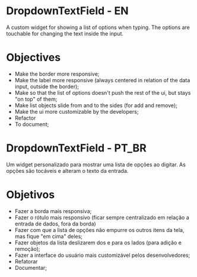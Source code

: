 # DropdownTextField - EN

A custom widget for showing a list of options when typing.
The options are touchable for changing the text inside the input.

# Objectives

* Make the border more responsive;
* Make the label more responsive (always centered in relation of the data input, outside the border);
* Make so that the list of options doesn't push the rest of the ui, but stays "on top" of them;
* Make list objects slide from and to the sides (for add and remove);
* Make the ui more customizable by the developers;
* Refactor
* To document;

# DropdownTextField - PT_BR

Um widget personalizado para mostrar uma lista de opções ao digitar.
As opções são tocáveis e alteram o texto da entrada.

# Objetivos

* Fazer a borda mais responsiva;
* Fazer o rótulo mais responsivo (ficar sempre centralizado em relação a entrada de dados, fora da borda)
* Fazer com que a lista de opções não empurre os outros itens da tela, mas fique "em cima" deles;
* Fazer objetos da lista deslizarem dos e para os lados (para adição e remoção);
* Fazer a interface do usuário mais customizável pelos desenvolvedores;
* Refatorar
* Documentar;
